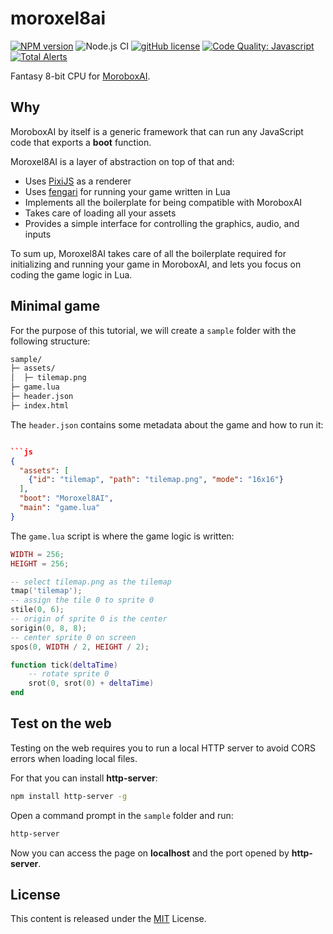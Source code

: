 # moroxel8ai

[![NPM version](https://img.shields.io/npm/v/moroxel8ai.svg)](https://www.npmjs.com/package/moroxel8ai)
![Node.js CI](https://github.com/moroboxai/moroxel8ai/workflows/Node.js%20CI/badge.svg)
[![gitHub license](https://img.shields.io/badge/license-MIT-blue.svg)](https://github.com/moroboxai/moroxel8ai/blob/master/LICENSE)
[![Code Quality: Javascript](https://img.shields.io/lgtm/grade/javascript/g/moroboxai/moroxel8ai.svg?logo=lgtm&logoWidth=18)](https://lgtm.com/projects/g/moroboxai/moroxel8ai/context:javascript)
[![Total Alerts](https://img.shields.io/lgtm/alerts/g/moroboxai/moroxel8ai.svg?logo=lgtm&logoWidth=18)](https://lgtm.com/projects/g/moroboxai/moroxel8ai/alerts)

Fantasy 8-bit CPU for [MoroboxAI](https://github.com/moroboxai).

## Why

MoroboxAI by itself is a generic framework that can run any JavaScript code that exports a **boot** function.

Moroxel8AI is a layer of abstraction on top of that and:
  * Uses [PixiJS](https://pixijs.com/) as a renderer
  * Uses [fengari](https://github.com/fengari-lua/fengari) for running your game written in Lua
  * Implements all the boilerplate for being compatible with MoroboxAI
  * Takes care of loading all your assets
  * Provides a simple interface for controlling the graphics, audio, and inputs

To sum up, Moroxel8AI takes care of all the boilerplate required for initializing and running your game in MoroboxAI, and lets you focus on coding the game logic in Lua.

## Minimal game

For the purpose of this tutorial, we will create a `sample` folder with the following structure:

```bash
sample/
├─ assets/
│  ├─ tilemap.png
├─ game.lua
├─ header.json
├─ index.html
```

The `header.json` contains some metadata about the game and how to run it:

```json

```js
{
  "assets": [
    {"id": "tilemap", "path": "tilemap.png", "mode": "16x16"}
  ],
  "boot": "Moroxel8AI",
  "main": "game.lua"
}
```

The `game.lua` script is where the game logic is written:

```lua
WIDTH = 256;
HEIGHT = 256;

-- select tilemap.png as the tilemap
tmap('tilemap');
-- assign the tile 0 to sprite 0
stile(0, 6);
-- origin of sprite 0 is the center
sorigin(0, 8, 8);
-- center sprite 0 on screen
spos(0, WIDTH / 2, HEIGHT / 2);

function tick(deltaTime)
    -- rotate sprite 0
    srot(0, srot(0) + deltaTime)
end
```

## Test on the web

Testing on the web requires you to run a local HTTP server to avoid CORS errors when loading local files.

For that you can install **http-server**:

```bash
npm install http-server -g
```

Open a command prompt in the `sample` folder and run:

```bash
http-server
```

Now you can access the page on **localhost** and the port opened by **http-server**.

## License

This content is released under the [MIT](http://opensource.org/licenses/MIT) License.
